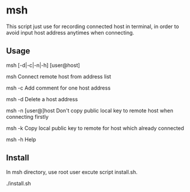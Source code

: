 msh  
=======
This script just use for recording connected host in terminal, in order to avoid input host address anytimes when connecting.

Usage
-------

msh [-d|-c|-n|-h] [user@host]

msh                 Connect remote host from address list

msh -c              Add comment for one host address

msh -d              Delete a host address

msh -n [user@]host  Don't copy public local key to remote host when connecting firstly

msh -k              Copy local public key to remote for host which already connected

msh -h              Help

Install
-------
In msh directory, use root user excute script install.sh.

./install.sh
